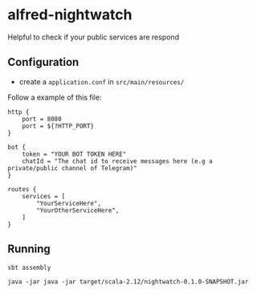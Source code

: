 # alfred-nightwatch

Helpful to check if your public services are respond

## Configuration 

- create a `application.conf` in `src/main/resources/`

Follow a example of this file:

```
http {
    port = 8080
    port = ${?HTTP_PORT}
}

bot {
    token = "YOUR BOT TOKEN HERE"
    chatId = "The chat id to receive messages here (e.g a private/public channel of Telegram)"
}

routes {
    services = [
        "YourServiceHere",
        "YourOtherServiceHere",
    ]
}
```

## Running

`sbt assembly`

`java -jar java -jar target/scala-2.12/nightwatch-0.1.0-SNAPSHOT.jar`
